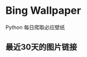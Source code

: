 # Bing Wallpaper


Python 每日爬取必应壁纸



## 最近30天的图片链接


|      |      |      |
| :----: | :----: | :----: |


